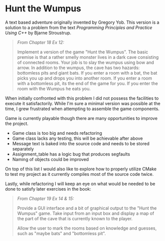 # Hunt the Wumpus

A text based adventure originally invented by Gregory Yob. This version is a solution to a problem from the text _Programming Principles and Practice Using C++_ by Bjarne Stroustrup.

> _From Chapter 18 Ex 12:_
>
> Implement a version of the game "Hunt the Wumpus". The basic premise is that a rather smelly monster lives in a dark cave consisting of connected rooms. Your job is to slay the wumpus using bow and arrow. In addition to the wumpus, the cave has two hazards: bottomless pits and giant bats. If you enter a room with a bat, the bat picks you up and drops you into another room. If you enter a room with a bottomless pit, its the end of the game for you. If you enter the room with the Wumpus he eats you.

When initially confronted with this problem I did not possess the facilities to execute it satisfactorily. While I'm sure a minimal version was possible at the time, I grew frustrated when attempting to assemble the game components.

Game is currently playable though there are many opportunities to improve the project.
- Game class is too big and needs refactoring
- Game class lacks any testing, this will be achievable after above
- Message text is baked into the source code and needs to be stored separately
- Assignment_table has a logic bug that produces segfaults
- Naming of objects could be improved

On top of this list I would also like to explore how to properly utilize CMake to test my project as it currently compiles most of the source code twice.

Lastly, while refactoring I will keep an eye on what would be needed to be done to satisfy later exercises in the book:

> _From Chapter 19 Ex 14 & 15:_
>
> Provide a GUI interface and a bit of graphical output to the "Hunt the Wumpus" game. Take input from an input box and display a map of the part of the cave that is currently known to the player.
>
> Allow the user to mark the rooms based on knowledge and guesses, such as "maybe bats" and "bottomless pit".

